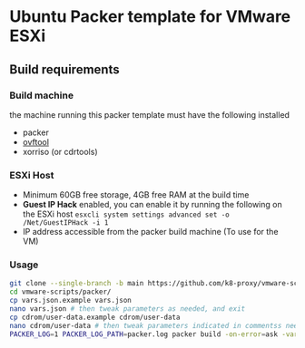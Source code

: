 # Ubuntu Packer template for VMware  ESXi


## Build requirements

### Build machine
the machine running this packer template must have the following installed

- packer
- [ovftool](https://my.vmware.com/group/vmware/downloads/get-download?downloadGroup=OVFTOOL441)
- xorriso (or cdrtools)

### ESXi Host

- Minimum 60GB free storage, 4GB free RAM at the build time
- **Guest IP Hack** enabled, you can enable it by running the following on the ESXi host `esxcli system settings advanced set -o /Net/GuestIPHack -i 1`
- IP address accessible from the packer build machine (To use for the VM)


### Usage

```bash
git clone --single-branch -b main https://github.com/k8-proxy/vmware-scripts
cd vmware-scripts/packer/
cp vars.json.example vars.json
nano vars.json # then tweak parameters as needed, and exit
cp cdrom/user-data.example cdrom/user-data
nano cdrom/user-data # then tweak parameters indicated in commentss needed. and exit
PACKER_LOG=1 PACKER_LOG_PATH=packer.log packer build -on-error=ask -var-file=vars.json esxi.json
```
